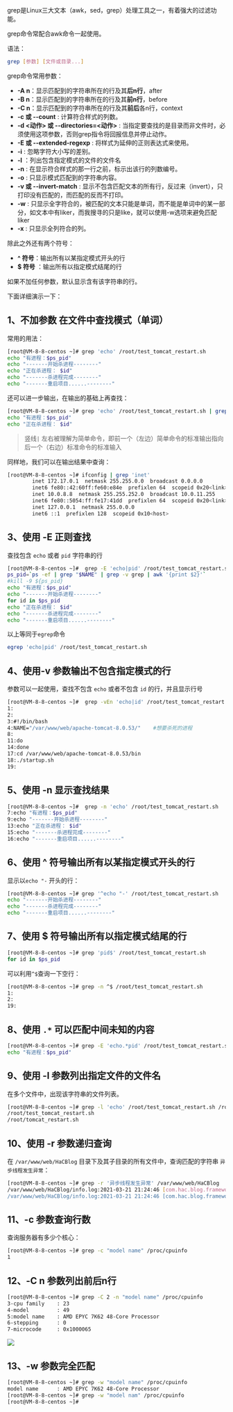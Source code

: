 grep是Linux三大文本（awk，sed，grep）处理工具之一，有着强大的过滤功能。

grep命令常配合awk命令一起使用。

语法：

```bash
grep [参数] [文件或目录...]
```

grep命令常用参数：

- **-A  n**：显示匹配到的字符串所在的行及其**后n行**，after
- **-B  n**：显示匹配到的字符串所在的行及其**前n行**，before
- **-C  n**：显示匹配到的字符串所在的行及其**前后**各n行，context
- **-c 或 --count** : 计算符合样式的列数。
- **-d <动作> 或 --directories=<动作>** : 当指定要查找的是目录而非文件时，必须使用这项参数，否则grep指令将回报信息并停止动作。
- **-E 或 --extended-regexp** : 将样式为延伸的正则表达式来使用。
- **-i** : 忽略字符大小写的差别。
- **-l** ：列出包含指定模式的文件的文件名
- **-n** : 在显示符合样式的那一行之前，标示出该行的列数编号。
- **-o** : 只显示模式匹配到的字符串内容。
- **-v 或 --invert-match** : 显示不包含匹配文本的所有行，反过来（invert），只打印没有匹配的，而匹配的反而不打印。
- **-w** : 只显示全字符合的，被匹配的文本只能是单词，而不能是单词中的某一部分，如文本中有liker，而我搜寻的只是like，就可以使用-w选项来避免匹配liker
- **-x** : 只显示全列符合的列。

除此之外还有两个符号：

- **^ 符号**：输出所有以某指定模式开头的行
- **$ 符号** ：输出所有以指定模式结尾的行



如果不加任何参数，默认显示含有该字符串的行。



下面详细演示一下：

## 1、不加参数 在文件中查找模式（单词）

常用的用法：

```bash
[root@VM-8-8-centos ~]# grep 'echo' /root/test_tomcat_restart.sh
echo "有进程：$ps_pid"
echo "-------开始杀进程--------"
echo "正在杀进程： $id"
echo "-------杀进程完成--------"
echo "-------重启项目......--------"
```

还可以进一步输出，在输出的基础上再查找：

```bash
[root@VM-8-8-centos ~]# grep 'echo' /root/test_tomcat_restart.sh | grep 'id'
echo "有进程：$ps_pid"
echo "正在杀进程： $id"
```

> 竖线`|` 左右被理解为简单命令，即前一个（左边）简单命令的标准输出指向后一个（右边）标准命令的标准输入

同样地，我们可以在输出结果中查询：

```bash
[root@VM-8-8-centos ~]# ifconfig | grep 'inet'
        inet 172.17.0.1  netmask 255.255.0.0  broadcast 0.0.0.0
        inet6 fe80::42:60ff:fe60:e84e  prefixlen 64  scopeid 0x20<link>
        inet 10.0.8.8  netmask 255.255.252.0  broadcast 10.0.11.255
        inet6 fe80::5054:ff:fe17:41dd  prefixlen 64  scopeid 0x20<link>
        inet 127.0.0.1  netmask 255.0.0.0
        inet6 ::1  prefixlen 128  scopeid 0x10<host>
```

## 3、使用 -E 正则查找

查找包含 `echo` 或者 `pid` 字符串的行

```bash
[root@VM-8-8-centos ~]#  grep -E 'echo|pid' /root/test_tomcat_restart.sh
ps_pid=`ps -ef | grep "$NAME" | grep -v grep | awk '{print $2}'`
#kill -9 ${ps_pid}
echo "有进程：$ps_pid"
echo "-------开始杀进程--------"
for id in $ps_pid
echo "正在杀进程： $id"
echo "-------杀进程完成--------"
echo "-------重启项目......--------"
```

以上等同于`egrep`命令 

```bash
egrep 'echo|pid' /root/test_tomcat_restart.sh
```


## 4、使用-v 参数输出不包含指定模式的行

参数可以一起使用，查找不包含 `echo` 或者不包含 `id` 的行，并且显示行号

```bash
[root@VM-8-8-centos ~]#  grep -vEn 'echo|id' /root/test_tomcat_restart.sh
1:
2:
3:#!/bin/bash
4:NAME="/var/www/web/apache-tomcat-8.0.53/"    #想要杀死的进程
8:
11:do
14:done
17:cd /var/www/web/apache-tomcat-8.0.53/bin
18:./startup.sh
19:
```


## 5、使用 -n 显示查找结果

```bash
[root@VM-8-8-centos ~]#  grep -n 'echo' /root/test_tomcat_restart.sh
7:echo "有进程：$ps_pid"
9:echo "-------开始杀进程--------"
13:echo "正在杀进程： $id"
15:echo "-------杀进程完成--------"
16:echo "-------重启项目......--------"
```



## 6、使用 ^ 符号输出所有以某指定模式开头的行

显示以`echo "-` 开头的行：

```bash
[root@VM-8-8-centos ~]# grep '^echo "-' /root/test_tomcat_restart.sh
echo "-------开始杀进程--------"
echo "-------杀进程完成--------"
echo "-------重启项目......--------"
```



## 7、使用 $ 符号输出所有以指定模式结尾的行

```bash
[root@VM-8-8-centos ~]# grep 'pid$' /root/test_tomcat_restart.sh
for id in $ps_pid
```

 可以利用`^$`查询一下空行：

```bash
[root@VM-8-8-centos ~]# grep -n ^$ /root/test_tomcat_restart.sh
1:
2:
19:
```

## 8、使用 `.*` 可以匹配中间未知的内容

```bash
[root@VM-8-8-centos ~]# grep -E 'echo.*pid' /root/test_tomcat_restart.sh
echo "有进程：$ps_pid"
```



## 9、使用 -l 参数列出指定文件的文件名

在多个文件中，出现该字符串的文件列表。

```bash
[root@VM-8-8-centos ~]# grep -l 'echo' /root/test_tomcat_restart.sh /root/tomcat_restart.sh
/root/test_tomcat_restart.sh
/root/tomcat_restart.sh
```

## 10、使用 -r 参数递归查询

在 `/var/www/web/HaCBlog` 目录下及其子目录的所有文件中，查询匹配的字符串 `异步线程发生异常`：

```bash
[root@VM-8-8-centos ~]# grep -r '异步线程发生异常' /var/www/web/HaCBlog
/var/www/web/HaCBlog/info.log:2021-03-21 21:24:46 [com.hac.blog.framework.config.AsyncConfig$SpringAsyncExceptionHandler:47] ERROR - 异步线程发生异常！Method [sendToAdmin]，Error Message [Mail server connection failed; nested exception is com.sun.mail.util.MailConnectException: Couldn't connect to host, port: xxx, 465; timeout 50000;
/var/www/web/HaCBlog/info.log:2021-03-21 21:24:46 [com.hac.blog.framework.config.AsyncConfig$SpringAsyncExceptionHandler:47] ERROR - 异步线程发生异常！Method [asyncSaveSystemLog]，Error Message [null]
```

## 11、-c 参数查询行数

查询服务器有多少个核心：

```bash
[root@VM-8-8-centos ~]# grep -c "model name" /proc/cpuinfo
1
```

## 12、-C  n 参数列出前后n行

```bash
[root@VM-8-8-centos ~]# grep -C 2 -n "model name" /proc/cpuinfo
3-cpu family    : 23
4-model         : 49
5:model name    : AMD EPYC 7K62 48-Core Processor
6-stepping      : 0
7-microcode     : 0x1000065
```

![](https://cdn.jsdelivr.net/gh/DogerRain/image@main/img/image-20210322161236954.png)



## 13、-w 参数完全匹配

```bash
[root@VM-8-8-centos ~]# grep -w "model name" /proc/cpuinfo
model name      : AMD EPYC 7K62 48-Core Processor
[root@VM-8-8-centos ~]# grep -w "model nam" /proc/cpuinfo
[root@VM-8-8-centos ~]#
```

